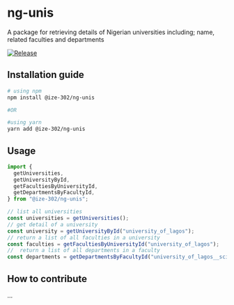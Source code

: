# ng-unis

A package for retrieving details of Nigerian universities including; name, related faculties and departments

[![Release](https://github.com/ize-302/ng-unis/actions/workflows/release.yml/badge.svg?branch=main)](https://github.com/ize-302/ng-unis/actions/workflows/release.yml)

## Installation guide

```sh
# using npm
npm install @ize-302/ng-unis

#OR

#using yarn
yarn add @ize-302/ng-unis
```

## Usage

```js
import {
  getUniversities,
  getUniversityById,
  getFacultiesByUniversityId,
  getDepartmentsByFacultyId,
} from "@ize-302/ng-unis";

// list all universities
const universities = getUniversities();
// get detail of a university
const university = getUniversityById("university_of_lagos");
// return a list of all faculties in a university
const faculties = getFacultiesByUniversityId("university_of_lagos");
//  return a list of all departments in a faculty
const departments = getDepartmentsByFacultyId("university_of_lagos__sciences");
```

## How to contribute

...
